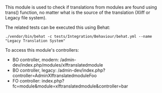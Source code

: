 This module is used to check if translations from modules are found using trans() function,
no matter what is the source of the translation (Xliff or Legacy file system).

The related tests can be executed this using Behat:

``
./vendor/bin/behat -c tests/Integration/Behaviour/behat.yml --name "Legacy Translation System"
``

To access this module's controllers:

- BO controller, modern: /admin-dev/index.php/modules/xlftranslatedmodule
- BO controller, legacy: /admin-dev/index.php?controller=AdminXlftranslatedmoduleFoo
- FO controller: index.php?fc=module&module=xlftranslatedmodule&controller=bar
